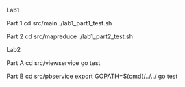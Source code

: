 Lab1

Part 1
cd src/main
./lab1_part1_test.sh

Part 2
cd src/mapreduce
./lab1_part2_test.sh



Lab2

Part A
cd src/viewservice
go test

Part B
cd src/pbservice
export GOPATH=$(cmd)/../../
go test
